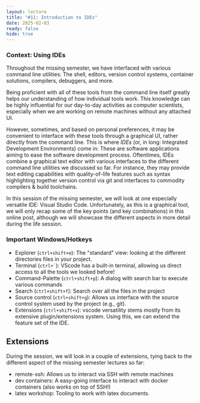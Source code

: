 ```yaml
---
layout: lecture
title: "#11: Introduction to IDEs"
date: 2025-02-03
ready: false
hide: true
---
```


### Context: Using IDEs

Throughout the missing semester, we have interfaced with various command line utilities:
The shell, editors, version control systems, container solutions, compilers, debuggers, and more.

Being proficient with all of these tools from the command line itself greatly helps our understanding of how individual tools work.
This knowledge can be highly influential for our day-to-day activities as computer scientists, especially when we are working on remote machines without any attached UI.

However, sometimes, and based on personal preferences, it may be convenient to interface with these tools through a graphical UI, rather directly from the command line.
This is where *IDEs* (or, in long: Integrated Development Environments) come in: These are software applications aiming to ease the software development process.
Oftentimes, IDEs combine a graphical text editor with various interfaces to the different command line utilities we discussed so far.
For instance, they may provide text editing capabilities with quality-of-life features such as syntax highlighting together version control via git and interfaces to commodity compilers & build toolchains.

In this session of the missing semester, we will look at one especially versatile IDE: Visual Studio Code.
Unfortunately, as this is a graphical tool, we will only recap some of the key points (and key combinations) in this online post, although we will showcase the different aspects in more detail during the life session.


### Important Windows/Hotkeys
- Explorer (`ctrl+shift+e`): The "standard" view: looking at the different directories files in your project.
- Terminal (`` ctrl+` ``): VScode has a built-in terminal, allowing us direct access to all the tools we looked before!
- Command-Palette (`ctrl+shift+p`): A dialog with search bar to execute various commands
- Search (`ctrl+shift+f`): Search over all the files in the project
- Source control (`ctrl+shift+g`): Allows us interface with the source control system used by the project (e.g., git).
- Extensions (`ctrl+shift+x`): vscode versatility stems mostly from its extensive plugin/extensions system. Using this, we can extend the feature set of the IDE.

## Extensions
During the session, we will look in a couple of extensions, tying back to the different aspect of the missing semester lectures so far:
- remote-ssh: Allows us to interact via SSH with remote machines
- dev containers: A easy-going interface to interact with docker containers (also works on top of SSH!)
- latex workshop: Tooling to work with latex documents.

